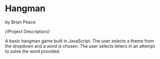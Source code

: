 # Hangman

by Brian Peace

//Project Description//

A basic hangman game built in JavaScript.  The user selects a theme from the dropdown and a word is chosen.  The user selects letters in an attempt to solve the word provided.
